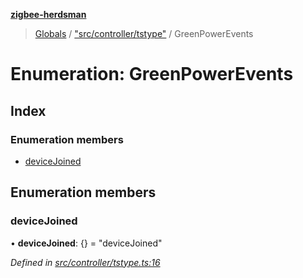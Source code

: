 **[zigbee-herdsman](../README.md)**

> [Globals](../README.md) / ["src/controller/tstype"](../modules/_src_controller_tstype_.md) / GreenPowerEvents

# Enumeration: GreenPowerEvents

## Index

### Enumeration members

* [deviceJoined](_src_controller_tstype_.greenpowerevents.md#devicejoined)

## Enumeration members

### deviceJoined

•  **deviceJoined**: {} = "deviceJoined"

*Defined in [src/controller/tstype.ts:16](https://github.com/Koenkk/zigbee-herdsman/blob/master/src/src/controller/tstype.ts#L16)*
